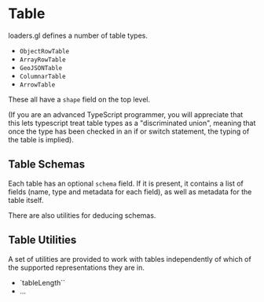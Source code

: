 # Table

loaders.gl defines a number of table types.

- `ObjectRowTable`
- `ArrayRowTable`
- `GeoJSONTable`
- `ColumnarTable`
- `ArrowTable`

These all have a `shape` field on the top level.

(If you are an advanced TypeScript programmer, you will appreciate that this lets typescript treat table types as a "discriminated union", meaning that once the type has been checked in an if or switch statement, the typing of the table is implied).

## Table Schemas

Each table has an optional `schema` field. If it is present, it contains a list of fields (name, type and metadata for each field), as well as metadata for the table itself.

There are also utilities for deducing schemas.

## Table Utilities

A set of utilities are provided to work with tables independently of which of the supported representations they are in.

- `tableLength``
- ...
